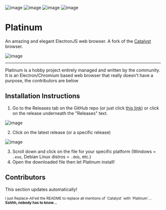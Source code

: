 ![image](https://img.shields.io/github/issues/redstone-scratch/Platinum?color=%230f172a&style=for-the-badge) ![image](https://img.shields.io/github/forks/redstone-scratch/Platinum?color=%230f172a&style=for-the-badge) ![image](https://img.shields.io/github/stars/redstone-scratch/Platinum?color=%230f172a&style=for-the-badge) ![image](https://img.shields.io/github/license/redstone-scratch/Platinum?color=%230f172a&style=for-the-badge)
# Platinum 
An amazing and elegant ElectronJS web browser. A fork of the [Catalyst](https://github.com/JaydenDev/Catalyst) browser.

![image](https://user-images.githubusercontent.com/92550746/194955977-c37b21f6-5ec3-4d1a-939f-c27b23cd9a9a.png)

---

Platinum is a hobby project entirely managed and written by the community. It is an Electron/Chromium based web browser that really doesn't have a purpose, the contributors are below

## Installation Instructions
1. Go to the Releases tab on the GitHub repo (or just click [this link](https://github.com/redstone-scratch/Platinum/releases)) or click on the release underneath the "Releases" text.

![image](https://user-images.githubusercontent.com/76978184/198897689-45be0919-02f2-4f3c-a8ee-0c2a30861e8c.png)

2. Click on the latest release (or a specific release)

![image](https://user-images.githubusercontent.com/76978184/198897717-4c4caa0f-84d3-4a46-8e71-26d44eed68e7.png)

3. Scroll down and click on the file for your specific platform (Windows = `.exe`, Debian Linux distros = `.deb`, etc.)
4. Open the downloaded file then let Platinum install!

## Contributors

This section updates automatically!

<small>
I just Replace-All'ed the README to replace all mentions of `Catalyst` with `Platinum`...
<b>Sshhh, nobody has to know...</b> <br/>
</small>
